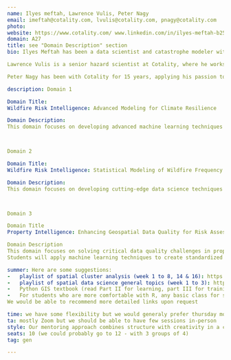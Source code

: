 ```yaml
---
name: Ilyes meftah, Lawrence Vulis, Peter Nagy
email: imeftah@cotality.com, lvulis@cotality.com, pnagy@cotality.com
photo: 
website: https://www.cotality.com/ www.linkedin.com/in/ilyes-meftah-b2543441 linkedin.com/in/peter-nagy-71049713 linkedin.com/in/lawrence-vulis
domain: A27
title: see "Domain Description" section
bio: Ilyes Meftah has been a data scientist and catastrophe modeler with Cotality for 13 years. With a strong background in mathematics and quantitative finance (holding multiple master's degrees from Paris, France universities), Ilyes has developed risk assessment models for wildfires, hurricanes, and earthquakes throughout his career.                                                                    Recently, he has been focusing his efforts on quantifying wildfire mitigation measures to help communities located in high-risk areas. He is passionate about solving complex problems and sharing knowledge with others. When not working on catastrophe models, he enjoys hiking around the world with his family.

Lawrence Vulis is a senior hazard scientist at Cotality, where he works on building physical and AI-based models of natural hazard risk to properties. Prior projects include (1) machine learning-based classification of river delta geometry, (2) satellite-based tracking of arctic lake spatiotemporal dynamics, (3) linking satellite-derived beach dynamics with off-shore wave climate in Southern California, (4) and a geospatial database/platform for machine learning-based permafrost mapping. His educational background is in Civil and Environmental Engineering, with a B.E. from The City College of New York and a Ph.D. from UC Irvine, with an extended internship and brief stint at Los Alamos National Lab. Outside of work he enjoys spending time with his wife and dog on beaches and trails.

Peter Nagy has been with Cotality for 15 years, applying his passion toward big spatial data problems that occur with parcels, buildings, and geographic data relating to natural hazard risks.  Prior experience includes the virtual earth (streetside) team with Microsoft, as well as multiple projects with Vexcel including SRTM processing, feature extraction from radar imagery, visualizations of raster and vector imagery like polarimetric SAR compositions, and building the RAMS Antarctic DEM.  He studied at the University of Colorado in Boulder where he still lives, enjoying outdoor activities like hiking and skiing.

description: Domain 1

Domain Title:
Wildfire Risk Intelligence: Advanced Modeling for Climate Resilience

Domain Description:
This domain focuses on developing advanced machine learning techniques to better understand and represent wildfire behavior within fire perimeters. Students will work with Cotality, a leading provider of property information and analytics, to enhance wildfire catastrophe models that directly impact property insurance pricing, emergency management decisions, and community resilience planning. Wildfire catastrophe models rely on simulating the extents and intensities of physically possible wildfires to estimate the probability of wildfire-driven damage to homes. The project aims to design a model that can populate fire intensity within wildfire perimeters, creating more accurate representations of historical events. This work involves working with geospatial data, statistical modeling, and machine learning techniques applied to real-world catastrophe modeling challenges. Students will gain experience with industry-standard tools while producing work that has tangible benefits for homeowners, insurers, government agencies, and emergency planners. The skills developed are transferable to climate risk modeling and geospatial analysis across various sectors. Projects will leverage Python/R, GIS, machine learning, and visualization to create solutions with measurable improvements to existing industry methods.



Domain 2

Domain Title:
Wildfire Risk Intelligence: Statistical Modeling of Wildfire Frequency

Domain Description:
This domain focuses on developing cutting-edge data science techniques to better understand, quantify, and mitigate wildfire risks across diverse landscapes. Students will work with Cotality, a leading provider of property information and analytics, to enhance wildfire catastrophe models that directly impact property insurance pricing, emergency management decisions, and community resilience planning. Wildfire catastrophe models rely on simulating the extents and intensities of physically possible wildfires to estimate the probability of wildfire-driven damage to homes. This domain focuses on implementing statistical methods to assign realistic event frequencies to wildfire footprints while matching historical damage patterns. This work involves working with geospatial data, statistical modeling, and machine learning techniques applied to real-world catastrophe modeling challenges. Students will gain experience with industry-standard tools while producing work that has tangible benefits for homeowners, insurers, government agencies, and emergency planners. The skills developed are transferable to climate risk modeling and geospatial analysis across various sectors. Projects will leverage Python/R, GIS, machine learning, and statistics to create solutions with measurable improvements to existing industry methods.



Domain 3

Domain Title
Property Intelligence: Enhancing Geospatial Data Quality for Risk Assessment

Domain Description
This domain focuses on solving critical data quality challenges in property analytics that underpin risk assessment models across multiple industries. Students will work with Cotality, a leading provider of property information and analytics, to enhance nationwide property databases through advanced data science techniques. A key part of Cotality's product is providing a standardized type of land use (residential, commercial, agricultural, etc.) for every parcel in the United States. This is used downstream for various purposes including catastrophe risk modelling, tax, and other property level data products. The initial focus of this will be on improving the land use classification across government boundaries, although the domain may entail broader property characteristic enhancement opportunities.
Students will apply machine learning techniques to create standardized property classifications, develop methods to detect and correct data inconsistencies between neighboring counties, and implement quality assurance frameworks for various property attributes. This work directly impacts catastrophe risk modeling, climate risk assessment, mortgage analytics, and urban planning. The project provides hands-on experience with large-scale geospatial datasets, feature engineering, classification algorithms, and data quality methodologies. Students will develop transferable skills in data cleaning, normalization, feature engineering, and model deployment while producing solutions that offer "cross-model impact affecting all catastrophe models and climate-related projects" within the industry. The outcomes will enhance visualization capabilities and improve risk assessment accuracy for multiple stakeholders, including homeowners, financial institutions, and government agencies.

summer: Here are some suggestions:
-	playlist of spatial cluster analysis (week 1 to 8, 14 & 16): https://www.youtube.com/playlist?list=PLzREt6r1Nenk3L0ndufhYuwdrrfZqdsIA
-	playlist of spatial data science general topics (week 1 to 3): https://www.youtube.com/playlist?list=PLzREt6r1NenmFyTw8v2JZpEE4PZGNi5Ht
-	Python GIS textbook (read Part II for learning, part III for training before we start) https://pythongis.org/part2/index.html
-	For students who are more comfortable with R, any basic class for spatial manipulation in R (using terra & sf) as well as basic spatial point pattern analysis knowledge
We would be able to recommend more detailed links upon request

time: we have some flexibility but we would generaly prefer thursday morning or friday morning 
ta: mostly Zoom but we should be able to have few sessions in-person
style: Our mentoring approach combines structure with creativity in a collaborative environment. Weekly sessions will balance technical guidance with hands-on problem-solving. Students will have opportunities to interact with multiple catastrophe modeling experts at Cotality, gaining exposure to different perspectives and specialized knowledge. We believe learning works best when it's engaging and enjoyable, so we'll incorporate real-world applications and team-based challenges throughout the project. While we'll provide regular guidance and feedback, we value student initiative and will encourage independent exploration of solutions within our project framework. Our goal is to create an experience that's both intellectually stimulating and professionally valuable.
seats: 10 (we could probably go to 12 - with 3 groups of 4)
tag: gen

---
```

